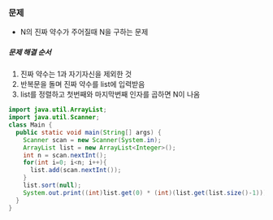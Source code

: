 ### 문제
* N의 진짜 약수가 주어질때 N을 구하는 문제

##### 문제 해결 순서
1. 진짜 약수는 1과 자기자신을 제외한 것
2. 반복문을 돌며 진짜 약수를 list에 입력받음
3. list를 정렬하고 첫번째와 마지막번째 인자를 곱하면 N이 나옴

```java
import java.util.ArrayList;
import java.util.Scanner;
class Main {
  public static void main(String[] args) {
    Scanner scan = new Scanner(System.in);
    ArrayList list = new ArrayList<Integer>();
    int n = scan.nextInt();
    for(int i=0; i<n; i++){
      list.add(scan.nextInt());
    }
    list.sort(null);
    System.out.print((int)list.get(0) * (int)(list.get(list.size()-1)));
  }
}
```
